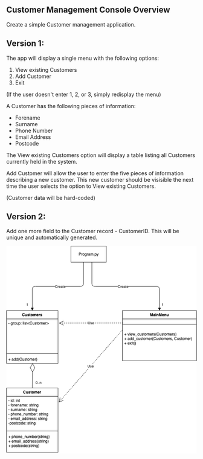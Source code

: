 ## Customer Management Console Overview

Create a simple Customer management application.

Version 1:
---------

The app will display a single menu with the following options:
1. View existing Customers
2. Add Customer
3. Exit

(If the user doesn't enter 1, 2, or 3, simply redisplay the menu)

A Customer has the following pieces of information:
  - Forename
  - Surname
  - Phone Number
  - Email Address
  - Postcode

The View existing Customers option will display a table listing all Customers currently held in the system.

Add Customer will allow the user to enter the five pieces of information describing a new customer. This new customer should be visisible the next time the user selects the option to View existing Customers.

(Customer data will be hard-coded)

Version 2:
---------

Add one more field to the Customer record - CustomerID. This will be unique and automatically generated.


<img src="class_diagram.drawio.png"/>